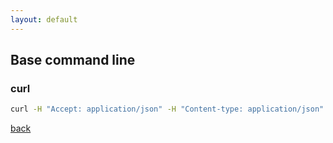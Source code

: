 ```yaml
---
layout: default
---
```


## Base command line

### curl

```sh
curl -H "Accept: application/json" -H "Content-type: application/json" -X POST -d '{"DATA":{"ReturnCode":"1","ReturnMsg":"QueOK","FacServiceId":"LAK","TotalNum":1,"FacTradeSeq":["test-1400"]}}' https://127.0.0.1:8001/
```

[back](./)

